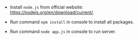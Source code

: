 - Install `node.js` from official website: <https://nodejs.org/en/download/current/>.

- Run command `npm install` in console to install all packages.

- Run command `node app.js` in console to run server.
